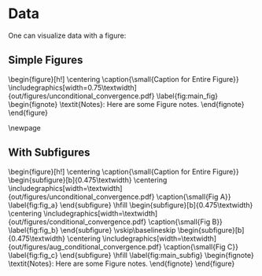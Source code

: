 # Data

One can visualize data with a figure:

##  Simple Figures

\begin{figure}[h!]
        \centering
        \caption{\small{Caption for Entire Figure}}
        \includegraphics[width=0.75\textwidth]{out/figures/unconditional_convergence.pdf}
        \label{fig:main_fig}
\begin{fignote}
    \textit{Notes}: Here are some Figure notes.
\end{fignote}
\end{figure}

\newpage

## With Subfigures

\begin{figure}[h!]
        \centering
        \caption{\small{Caption for Entire Figure}}
        \begin{subfigure}[b]{0.475\textwidth}
            \centering
            \includegraphics[width=\textwidth]{out/figures/unconditional_convergence.pdf}
            \caption{\small{Fig A}}
            \label{fig:fig_a}
        \end{subfigure}
        \hfill
        \begin{subfigure}[b]{0.475\textwidth}
            \centering
            \includegraphics[width=\textwidth]{out/figures/conditional_convergence.pdf}
            \caption{\small{Fig B}}
            \label{fig:fig_b}
        \end{subfigure}
        \vskip\baselineskip
        \begin{subfigure}[b]{0.475\textwidth}
            \centering
            \includegraphics[width=\textwidth]{out/figures/aug_conditional_convergence.pdf}
            \caption{\small{Fig C}}
            \label{fig:fig_c}
        \end{subfigure}
        \hfill
        \label{fig:main_subfig}
\begin{fignote}
    \textit{Notes}: Here are some Figure notes.
\end{fignote}
\end{figure}
